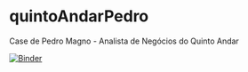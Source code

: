 # quintoAndarPedro
Case de Pedro Magno - Analista de Negócios do Quinto Andar

[![Binder](https://mybinder.org/badge_logo.svg)](https://mybinder.org/v2/gh/fourall/quintoAndarPedro/main?urlpath=https%3A%2F%2Fgithub.com%2Ffourall%2FquintoAndarPedro%2Fblob%2Fmain%2FquintoAndarCase%2FquintoAndarCase.ipynb)
